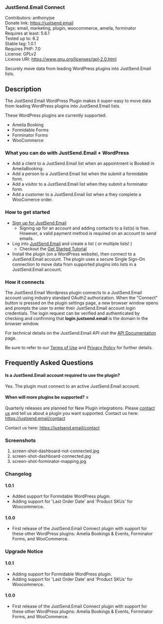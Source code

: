 ### JustSend.Email Connect

Contributors: anthonyjse\
Donate link: https://justsend.email \
Tags: email, marketing, plugin, woocommerce, ameila, forminator \
Requires at least: 5.6.1 \
Tested up to: 6.2 \
Stable tag: 1.0.1 \
Requires PHP: 7.0 \
License: GPLv2 \
License URI: https://www.gnu.org/licenses/gpl-2.0.html 

Securely move data from leading WordPress plugins into JustSend.Email lists.

## Description

The JustSend.Email WordPress Plugin makes it super-easy to move data from leading WordPress plugins into JustSend.Email lists.

These WordPress plugins are currently supported:

* Ameila Booking
* Formidable Forms
* Forminator Forms
* WooCommerce

### What you can do with JustSend.Email + WordPress 

* Add a client to a JustSend.Email list when an appointment is Booked in AmeilaBooking.
* Add a person to a JustSend.Email list when the submit a formidable form.
* Add a visitor to a JustSend.Email list when they submit a forminator form.
* Add a customer to a JustSend.Email list when a they complete a WooComerce order.

### How to get started

* [Sign up for JustSend.Email](https://justsend.email/#sign-up) 
  - Signing up for an account and adding contacts to a list(s) is free. However, a valid payment method is required on an account to send emails.
* Log into [JustSend.Email](https://app.justsend.email) and create a list ( or multiple lists! )
  - Checkout the [Get Started Tutorial](https://justsend.email/get-started-with-justsend-email/)
* Install the plugin (on a WordPress website), then connect to a JustSend.Email account. The plugin uses a secure Single Sign-On connection to move data from supported plugins into lists in a JustSend.Email account.

### How it connects

The JustSend.Email Wordpress plugin connects to a JustSend.Email account using industry standard OAuth2 authorization. When the "Connect" button is pressed on the plugin settings page, a new browser window opens and prompts the user to enter their JustSend.Email account login credentials. The login request can be verified and authenticated by checking and confirming that **login.justsend.email** is the domain in the browser window.

For technical details on the JustSend.Email API visit the [API Documentation](https://justsend.email/api-documentation/) page.

Be sure to refer to our [Terms of Use](https://justsend.email/terms) and [Privacy Policy](https://justsend.email/privacy) for further details.

## Frequently Asked Questions
 
#### Is a JustSend.Email account required to use the plugin?

  Yes. The plugin must connect to an active JustSend.Email account.

#### When will more plugins be supported? =

Quarterly releases are planned for New Plugin integrations. Please [contact us](https://justsend.email/contact/) and tell us about a plugin you want supported. Contact us here: https://justsend.email/contact

Contact us here: https://justsend.email/contact

### Screenshots

1. screen-shot-dashboard-not-connected.jpg
2. screen-shot-dashboard-connected.jpg
3. screen-shot-forminator-mapping.jpg

### Changelog

#### 1.0.1 
* Added support for Formidable WordPress plugin.
* Adding support for 'Last Order Date' and 'Product SKUs' for Woocommerce.

#### 1.0.0
* First release of the JustSend.Email Connect plugin with support for these other WordPress plugins: Amelia Bookings & Events, Forminator Forms, and WooCommerce.

### Upgrade Notice

#### 1.0.1
* Adding support for Formidable WordPress plugin.
* Adding support for 'Last Order Date' and 'Product SKUs' for Woocommerce.

#### 1.0.0
* First release of the JustSend.Email Connect plugin with support for these other WordPress plugins: Amelia Bookings & Events, Forminator Forms, and WooCommerce.

